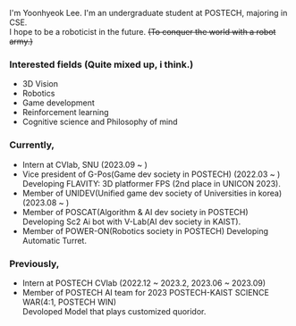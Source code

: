 
I'm Yoonhyeok Lee. I'm an undergraduate student at POSTECH, majoring in CSE.  
I hope to be a roboticist in the future. ~~(To conquer the world with a robot army.)~~

### Interested fields (Quite mixed up, i think.)
- 3D Vision
- Robotics
- Game development
- Reinforcement learning
- Cognitive science and Philosophy of mind

### Currently,
- Intern at CVlab, SNU (2023.09 ~ )
- Vice president of G-Pos(Game dev society in POSTECH) (2022.03 ~ )
  Developing FLAVITY: 3D platformer FPS (2nd place in UNICON 2023).
- Member of UNIDEV(Unified game dev society of Universities in korea) (2023.08 ~ )
- Member of POSCAT(Algorithm & AI dev society in POSTECH)
  Developing Sc2 Ai bot with V-Lab(AI dev society in KAIST).
- Member of POWER-ON(Robotics society in POSTECH)
  Developing Automatic Turret.
  
### Previously,
- Intern at POSTECH CVlab (2022.12 ~ 2023.2, 2023.06 ~ 2023.09)
- Member of POSTECH AI team for 2023 POSTECH-KAIST SCIENCE WAR(4:1, POSTECH WIN)  
  Devoloped Model that plays customized quoridor. 

<!--
**a-nodi/a-nodi** is a ✨ _special_ ✨ repository because its `README.md` (this file) appears on your GitHub profile.

Here are some ideas to get you started:

- 🔭 I’m currently working on ...
- 🌱 I’m currently learning ...
- 👯 I’m looking to collaborate on ...
- 🤔 I’m looking for help with ...
- 💬 Ask me about ...
- 📫 How to reach me: ...
- 😄 Pronouns: ...
- ⚡ Fun fact: ...
-->
